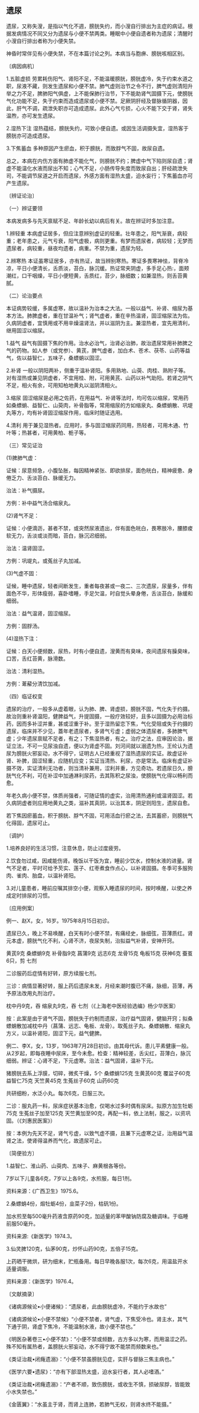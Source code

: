 ## 遗尿

遗尿，又称失溲，是指以气化不週，膀胱失约，而小溲自行排出为主症的病证。根据发病情况不同又分为遗尿与小便不禁两类。睡眠中小便自遗者称为遗尿；清醒时小溲自行排出者称为小便失禁。

神昏时常伴见有小便失禁，不在本篇讨论之列。本病当与胞痹、膀胱咳相区别。

〔病因病机〕

1.五脏虚损 劳累耗伤阳气、肾阳不足，不能温暖膀胱，膀胱虚冷，失于约束水道之职，尿液不藏，则发生遗尿和小便不禁。肺气虚则治节之令不行，脾气虚则清阳升举之力不足，脾肺阳气俱虚，上不能保肺行治节，下不能助肾气固摄下元，使膀胱气化功能不足，失于约束而造成遗尿或小便不禁。足厥阴肝经及督脉循阴器，因此，肝气不调，疏泄失职亦可造成遗尿。此外心气亏损，心火不能下交于肾，肾失温煦，亦可发生遗尿。

2.湿热下注 湿热蕴结，膀胱失约，可致小便自遗。或因生活调摄失宜，湿热客于膀胱亦可造成遗尿。

3.下焦蓄血 多种原因产生瘀血，积于膀胱，而致脬气不固，故尿自遗。

总之，本病在内伤方面有肺虚不能化气，则膀胱不约；脾虚中气下陷则尿自遗；肾虚不能温化水液而尿出不知；心气不足，小肠传导失度而致尿自出；肝经疏泄失司，不能调节尿道之开启而遗尿，外感方面有湿热太盛，迫水妄行；下焦蓄血亦可产生遗尿。

〔辨证论治〕

（一）辨证要领

本病发病多与先天禀赋不足、年龄长幼以病后有关。故在辨证时多加注意。

1.辨轻重 本病虚证居多，但应注意辨别虚证的轻重。壮年患之，阳气渐衰，病较重；老年患之，元气亏衰，阳气虚极，病则更重。有梦而遗尿者，病较轻；无梦而遗尿者，病较重，昼夜均遗者，病重。不禁为重，遗尿为轻。

2.辨寒热 本证虽寒证居多，亦有热证，故当辨别寒热。寒证多畏寒神怯，背脊冷凉，平日小便清长，舌质淡，苔白，脉沉缓。热证常夹阴虚，多手足心热:，面颊潮红，口干咽燥，平日小便短黄，舌质红，苔少，脉细数；如兼湿热，则舌苔黄腻。

（二）论治要点

本证病势较缓，多属虚寒，故以温补为治本之大法。一般以益气、补肾、缩尿为基本方法。肺脾虚者，重在甘温补气；肾气虚者，重在辛热温肾，固涩缩尿法为佐。久病阴虚者，宜慎用或不用辛燥温肾法，并以滋阴为主。兼湿热者，宜先用清利，继用固涩以缩尿。

1.益气 益气有固摄下焦的作用。治水必治气，治肾必治肺，故治遗尿常用补肺脾之气的药物。如人参（或党参）、黄芪，脾气虚者，加白术、苍术、茯苓、山药等益气，佐以益智仁，五味子，桑螵蛸以固涩。

2.补肾 一般以阴阳两补，侧重于温补肾阳。多用熟地、山萸、肉桂、熟附子等。对有湿热或兼见阴虚者，不宜用桂、附，可用黄芪、山药以补气助阳。若肾之阴气不足，相火有余，可用知柏地黄丸以滋阴清相火。

3.缩尿 固涩缩尿是必用之佐药，在用益气、补肾等法时，均可佐以缩尿，常用药如桑螵蛸、益智仁、山萸肉，补骨脂等，常用缩尿的方如缩泉丸、桑螵蛸散、巩堤丸等方，均有补肾固涩缩尿作用，临床时随证选用。

4.清利 用于兼见湿热者。应用时，多与固涩缩尿药同用，热轻者，可用木通、竹叶等；热甚者，可用黄柏、栀子等。

（三）常见证治

(1)脾肺气虚：

证候：尿意频急，小腹坠胀，每因精神紧张、即欲排尿，面色㿠白，精神疲惫、身倦乏力、舌淡苔白、脉缓无力。

治法：补气摄尿。

方例：补中益气汤合缩泉丸。

(2)肾气不足：

证候：小便滴沥，甚者不禁，或突然尿液遗出，伴有面色㿠白，畏寒肢冷，腰膝痠软无力，舌淡或淡而暗，苔白，脉沉迟细弱。

治法：温肾固涩。

方例：巩堤丸，或菟丝子丸加减。

(3)气虚不固：

证候，睡中遗尿，轻者间断发生，重者每夜甚或一夜二、三次遗尿，尿量多，伴有面色不华，形体瘦弱，喜卧嗜睡，手足欠温，时自觉头晕身倦，舌淡苔白，脉缓和细弱。

治法：益气温肾，固涩缩尿。

方例：固脬汤。

(4)湿热下注：

证候：白天小便频数，尿热，时有小便自遗，溲黄而有臭味，夜间遗尿有臊臭味，口苦，舌红苔黄，脉滑数。

治法：清利湿热。

方例：萆薢分清饮加减。

（四）临证权变

遗尿的治疗，一般多从虚着眼，认为肺、脾、肾虚损，膀胱不固，气化失于约摄。故治则重补肾温阳，健脾益气，升提固摄，一般疗效较好，且多以固摄为必用治标药，因而多补涩并重，甚或涩重于补。至于湿热留恋下焦，气化受阻或失于约摄的遗尿，临床并不少见，蓋年老遗尿者，多肾气亏虚；虚弱之体遗尿者，多肺脾气虚；少年遗尿禀赋不足者，有之；下焦湿热者，有之。治疗之法，应审因论治，据证立法，不可一见尿浊自遗，便以为肾虚不固。刘河间就以溺遗为热，王纶认为遗尿为膀胱火邪妄动，水不得宁，证明古人已经重视了湿热遗尿的实证。故虚证补肾、补脾，固涩轻重，应随机应变；实证当清热、利尿，亦是常法。临床有虚证补摄不效，实证清利无功者，则当清补兼用，涩利并重，方见奇功。若遗尿日久，膀胱气化不利，可在补涩中加通淋利尿药，去其陈积之尿浊，使膀胱气化得以畅利而愈。

年老久病小便不禁，体质尚强者，可随证情的虚实，治用清热通利或温肾固涩。若久病阴虚者则应用地黄丸之类，滋补其真阴，以治其本，阴足则阳生，遗尿自愈。

若下焦因瘀蓄血，积于膀胱、脬气不固，可用活血行瘀之法，去其蓄瘀，则膀胱气化得固，遗尿可止。

〔调护〕

1.培养良好的生活习惯，注意休息，防止过度疲劳。

2.饮食勿过咸，因咸能伤肾。晚饭以干饭为宜，睡前少饮水，控制水液的进量。肾气不足者，平时可给予芡实、莲子、红枣煮食作点心，以补肾固摄。冬季可多服狗肉、雀肉、胎盘，以温补肾阳。

3.对儿童患者，睡前应嘱其排空小便，观察入睡遗尿的时间，按时唤醒，以使之养成定时排尿的习惯。

〔应用例案〕

例一、赵X，女，16岁。1975年8月15日初诊。

遗尿已久，晚上不易唤醒，白天有时小便不禁，有痛经史，脉细弦，苔薄质红。肾元本虚，膀胱气化不利，心肾不济，夜尿失制，治拟益气补肾，安神开窍。

黄芪9克 桑螵蛸9克 补骨脂9克 菖蒲9克 远志6克 龙骨15克 龟板15克 茯神6克 蚕茧6只，剪 七剂

二诊服药后症情有好转，原方续服七剂。

三诊：病情显著好转，服上药后遗尿未发，月经来潮时腹已不痛，脉细，苔薄，再予原法改用丸剂治疗。

枕中丹9克，吞 缩泉丸9克，吞 七剂（《上海老中医经验选编》杨少华医案）

按：此案是由于肾气不固，膀胱失于约制而遗尿，治疗益气固肾，健脑开窍；拟桑螵蛸散加减枕中丹（菖蒲、远志、龟板、龙骨）。取菟丝子丸、桑螵蛸散、缩泉丸方义，以温补肾阳，固涩下元，益气健脾。

例二、李X，女，13岁，1963年7月28日初诊。由其母代诉。患儿平素健康一般。从2岁起，即每夜睡中尿床，至今未愈。检查：精神较差，舌尖红，苔薄白，脉沉细弱。辨证：心肾不足，下元虚寒。治法：益气固肾，温补下元。

猪膀胱去系上浮膜，切碎，微炙干燥，5个 桑螵蛸125克 生黄芪60克 覆盆子60克 益智仁75克 天竺黄45克 生菟丝子60克 山药60克

共研细粉，水泛小丸。每次6克，日服三次。

二诊：服丸药一料，尿床症状基本治愈，仅喝水过多时偶有尿床。拟原方加生牡蛎75克 生菟丝子加至125克 天竺黄加至90克，再配一料，依上法制，服之，以资巩固。（《刘惠民医案》）

按：本例为先天不足，肾气亏虚，以致气虚不摄，且兼下元虚寒之证，治用益气温肾之法，使肾得温养而气化，故遗尿可止。

〔简便验方〕

1.益智仁、淮山药、山萸肉、五味子、麻黄根各等份。

7岁以下儿童各6克，7岁以上各9克，水煎服，每日1剂。

资料来源：《广西卫生》1975.6。

2.桑螵蛸4份，煅牡蛎4份，韭菜子2份，枯矾1份。

加水煎至每500毫升药液含原药90克，加适量的苯甲酸钠防腐及糖调味。于临睡前服50毫升。

资科来源:《新医学》1974.3。

3.仙灵脾120克，仙茅90克，炒怀山药90克，五倍子15克。

上药晒干微烘，研为细末，贮瓶备用。每日早晚各服1次，每次6克，用温盐开水适量调服。

资料来源：《新医学》1976.4。

〔文献摘录〕

《诸病源候论•小便诸候》：“遗尿者，此由膀胱虚冷，不能约于水故也”

《诸病源候论•小便不禁候》“小便不禁者，肾气虚，下焦受冷也。肾主水，其气下通于阴，肾虚下焦冷，不能温制水液，故小便不禁也。”

《明医杂著卷三•小便不禁》：“小便不禁或频数，古方多以为寒，而用温涩之药。殊不知有属热者，盖膀胱火邪妄动，水不得宁故不能禁而频数来也。”

《类证治裁•闭癃遗溺》：“小便不禁虽膀胱见症，实肝与督脉三焦主病也。”

《医学六要•遗尿》：“亦有下部湿热太盛，迫水妄行者，其人必嗜酒。”

《类证治裁•闭癃遗溺》：“产者不顺，致伤膀胱，或收生不慎，损破尿脬，皆能致小水失禁也。”

《金匮翼》：“水虽主于肾，而肾上连肺，若肺气无权，则肾水终不能摄。”
